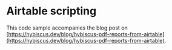 # Airtable scripting
This code sample accompanies the blog post on [https://hybiscus.dev/blog/hybiscus-pdf-reports-from-airtable](https://hybiscus.dev/blog/hybiscus-pdf-reports-from-airtable).